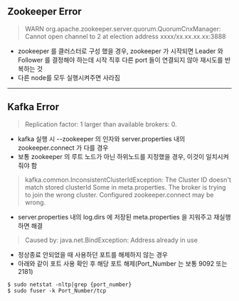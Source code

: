 ## Zookeeper Error

> WARN org.apache.zookeeper.server.quorum.QuorumCnxManager: Cannot open channel to 2 at election address xxxx/xx.xx.xx.xx:3888
 - zookeeper 를 클러스터로 구성 했을 경우, zookeeper 가 시작되면 Leader 와 Follower 를 결정해야 하는데 시작 직후 다른 port 들이 연결되지 않아 재시도를 반복하는 것
 - 다른 node를 모두 실행시켜주면 사라짐


--------------------------------------
## Kafka Error

> Replication factor: 1 larger than available brokers: 0.
 - kafka 실행 시 --zookeeper 의 인자와 server.properties 내의 zookeeper.connect 가 다를 경우
 - 보통 zookeeper 의 루트 노드가 아닌 하위노드를 지정했을 경우, 이것이 일치시켜줘야 함

> kafka.common.InconsistentClusterIdException: The Cluster ID doesn't match stored clusterId Some in meta.properties. 
> The broker is trying to join the wrong cluster. Configured zookeeper.connect may be wrong.
 - server.properties 내의 log.dirs 에 저장된 meta.properties 을 지워주고 재실행하면 해결
 
> Caused by: java.net.BindException: Address already in use
 - 정상종료 안되었을 때 사용하던 포트를 해제하지 않는 경우
 - 아래와 같이 포트 사용 확인 후 해당 포트 해제(Port_Number 는 보통 9092 또는 2181)
``` 
$ sudo netstat -nltp|grep {port_number}
$ sudo fuser -k Port_Number/tcp
```